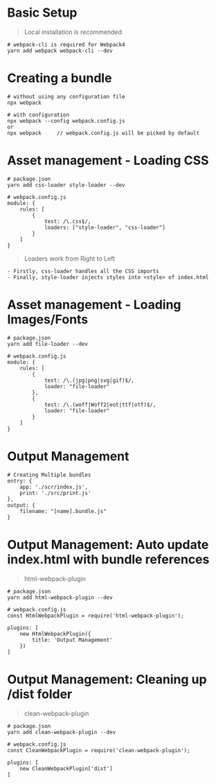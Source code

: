 # Basic Setup

> Local installation is recommended

```
# webpack-cli is required for Webpack4
yarn add webpack webpack-cli --dev
```

# Creating a bundle

```
# without using any configuration file
npx webpack
```

```
# with configuration
npx webpack --config webpack.config.js
or
npx webpack     // webpack.config.js will be picked by default
```

# Asset management - Loading CSS

```
# package.json
yarn add css-loader style-loader --dev

# webpack.config.js
module: {
    rules: [
        {
            test: /\.css$/,
            loaders: ["style-loader", "css-loader"]
        }
    ]
}
```

> Loaders work from Right to Left

```
- Firstly, css-loader handles all the CSS imports
- Finally, style-loader injects styles into <style> of index.html
```

# Asset management - Loading Images/Fonts

```
# package.json
yarn add file-loader --dev

# webpack.config.js
module: {
    rules: [
        {
            test: /\.(jpg|png|svg|gif)$/,
            loader: "file-loader"
        },
        {
            test: /\.(woff|Woff2|eot|ttf|otf)$/,
            loader: "file-loader"
        }
    ]
}
```

# Output Management

```
# Creating Multiple bundles
entry: {
    app: './scr/index.js',
    print: './src/print.js'
},
output: {
    filename: "[name].bundle.js"
}
```

# Output Management: Auto update index.html with bundle references

> html-webpack-plugin

```
# package.json
yarn add html-webpack-plugin --dev
```

```
# webpack.config.js
const HtmlWebpackPlugin = require('html-webpack-plugin');

plugins: [
    new HtmlWebpackPlugin({
        title: 'Output Management'
    })
]
```

# Output Management: Cleaning up /dist folder

> clean-webpack-plugin

```
# package.json
yarn add clean-webpack-plugin --dev
```

```
# webpack.config.js
const CleanWebpackPlugin = require('clean-webpack-plugin');

plugins: [
    new CleanWebpackPlugin['dist']
]
```
